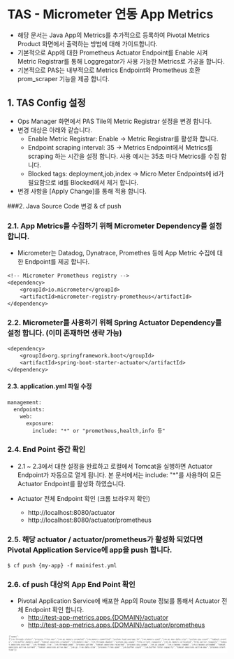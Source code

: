 
# TAS - Micrometer 연동 App Metrics
- 해당 문서는 Java App의 Metrics를 추가적으로  등록하여 Pivotal Metrics Product 화면에서 출력하는 방법에 대해 가이드합니다.
- 기본적으로 App에 대한 Prometheus Actuator Endpoint를 Enable 시켜 Metric Registrar를 통해 Loggregator가 사용 가능한 Metrics로 가공을 합니다.
- 기본적으로 PAS는 내부적으로 Metrics Endpoint와 Prometheus 호환 prom_scraper 기능을 제공 합니다.


## 1. TAS Config 설정
- Ops Manager 화면에서 PAS Tile의 Metric Registrar 설정을 변경 합니다.
- 변경 대상은 아래와 같습니다.
	- Enable Metric Registrar: Enable -> Metric Registrar를 활성화 합니다.
	- Endpoint scraping interval: 35 -> Metrics Endpoint에서 Metrics를 scraping 하는 시간을 설정 합니다. 사용 예시는 35초 마다 Metrics를 수집 합니다. 
	- Blocked tags: deployment,job,index -> Micro Meter Endpoints에 id가 필요함으로 id를 Blocked에서 제거 합니다.
- 변경 사항을 [Apply Change]를 통해 적용 합니다.

###2. Java Source Code 변경 & cf push

### 2.1.  App Metrics를 수집하기 위해 Micrometer Dependency를 설정 합니다. 
- Micrometer는 Datadog, Dynatrace, Promethes 등에 App Metric 수집에 대한 Endpoint를 제공 합니다.

```
<!-- Micrometer Prometheus registry -->
<dependency>
    <groupId>io.micrometer</groupId>
    <artifactId>micrometer-registry-prometheus</artifactId>
</dependency>
```
### 2.2. Micrometer를 사용하기 위해 Spring Actuator Dependency를 설정 합니다. (이미 존재하면 생략 가능)
```
<dependency>
    <groupId>org.springframework.boot</groupId>
    <artifactId>spring-boot-starter-actuator</artifactId>
</dependency>
``` 
#### 2.3. application.yml 파일 수정

```
management:
  endpoints:
    web:
      exposure:
        include: "*" or "prometheus,health,info 등"
```

### 2.4. End Point 중간 확인
- 2.1 ~ 2.3에서 대한 설정을 완료하고 로컬에서 Tomcat을 실행하면 Actuator Endpoint가 자동으로 열게 됩니다. 본 문서에서는 include: "*"를 사용하여 모든 Actuator Endpoint를 활성화 하였습니다.

- Actuator 전체 Endpoint 확인 (크롬 브라우저 확인)
	- http://localhost:8080/actuator
	- http://localhost:8080/actuator/prometheus


### 2.5. 해당 actuator / actuator/prometheus가 활성화 되었다면 Pivotal Application Service에 app을 push 합니다.
```
$ cf push {my-app} -f mainifest.yml
```

### 2.6. cf push 대상의 App End Point 확인
- Pivotal Application Service에 배포한 App의 Route 정보를 통해서 Actuator 전체 Endpoint 확인 합니다.
	- http://test-app-metrics.apps.{DOMAIN}/actuator
	- http://test-app-metrics.apps.{DOMAIN}/actuator/prometheus

![micrometer](./images/micrometer.png)

